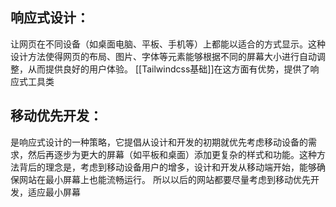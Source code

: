 ## 响应式设计：
让网页在不同设备（如桌面电脑、平板、手机等）上都能以适合的方式显示。这种设计方法使得网页的布局、图片、字体等元素能够根据不同的屏幕大小进行自动调整，从而提供良好的用户体验。
[[Tailwindcss基础]]在这方面有优势，提供了响应式工具类

## 移动优先开发：
是响应式设计的一种策略，它提倡从设计和开发的初期就优先考虑移动设备的需求，然后再逐步为更大的屏幕（如平板和桌面）添加更复杂的样式和功能。这种方法背后的理念是，考虑到移动设备用户的增多，设计和开发从移动端开始，能够确保网站在最小屏幕上也能流畅运行。
所以以后的网站都要尽量考虑到移动优先开发，适应最小屏幕